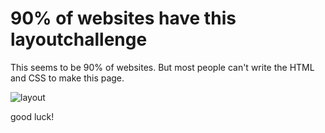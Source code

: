 # 90% of websites have this layoutchallenge
This seems to be 90% of websites. But most people can't write the HTML and CSS to make this page.

![layout](https://media.discordapp.net/attachments/792809406412357663/792809464709120000/Screen_Shot_2020-12-27_at_9.23.44_AM.png?width=582&height=676)

good luck!
